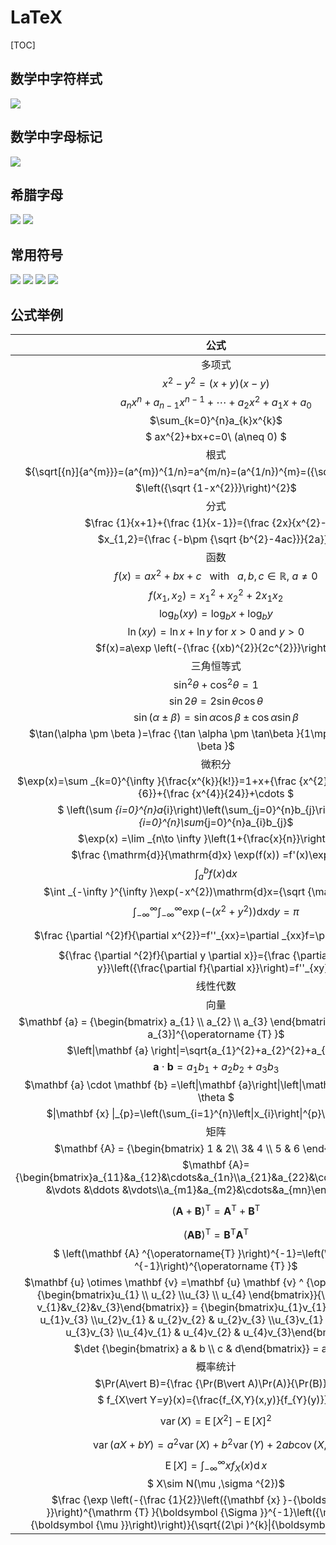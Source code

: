 <!-- build in 20240412 -->
# LaTeX
[TOC]

## 数学中字符样式
![](img/2024-04-12-15-45-27.png)

## 数学中字母标记
![](img/2024-04-12-15-47-13.png)

## 希腊字母
![](img/2024-04-12-15-49-17.png)
![](img/2024-04-12-15-49-47.png)

## 常用符号
![](img/2024-04-12-15-51-50.png)
![](img/2024-04-12-15-53-16.png)
![](img/2024-04-12-15-55-19.png)
![](img/2024-04-12-15-55-43.png)

## 公式举例
公式|LaTeX
:---:|:---:
多项式|
$x^{2}-y^{2} = \left(x+y\right)\left(x-y\right)$|`$x^{2}-y^{2} = \left(x+y\right)\left(x-y\right)$`
$a_{n}x^{n}+a_{n-1}x^{n-1}+\dotsb + a_{2}x^{2} + a_{1}x + a_{0}$|`$a_{n}x^{n}+a_{n-1}x^{n-1}+\dotsb + a_{2}x^{2} + a_{1}x + a_{0}$`
$\sum_{k=0}^{n}a_{k}x^{k}$|`$\sum_{k=0}^{n}a_{k}x^{k}$`
$ ax^{2}+bx+c=0\ (a\neq 0) $|`$ ax^{2}+bx+c=0\ (a\neq 0) $`
根式|
${\sqrt[{n}]{a^{m}}}=(a^{m})^{1/n}=a^{m/n}=(a^{1/n})^{m}=({\sqrt[{n}]{a}})^{m}$|`${\sqrt[{n}]{a^{m}}}=(a^{m})^{1/n}=a^{m/n}=(a^{1/n})^{m}=({\sqrt[{n}]{a}})^{m}$`
$\left({\sqrt {1-x^{2}}}\right)^{2}$|`$\left({\sqrt {1-x^{2}}}\right)^{2}$`
分式|
$\frac {1}{x+1}+{\frac {1}{x-1}}={\frac {2x}{x^{2}-1}}$|`$\frac {1}{x+1}+{\frac {1}{x-1}}={\frac {2x}{x^{2}-1}}$`
$x_{1,2}={\frac {-b\pm {\sqrt {b^{2}-4ac}}}{2a}}$|`$x_{1,2}={\frac {-b\pm {\sqrt {b^{2}-4ac}}}{2a}}$`
函数|
$f(x)=ax^{2}+bx+c~~{\text{ with }}~~a,b,c\in\mathbb {R} ,\ a\neq 0$|`$f(x)=ax^{2}+bx+c~~{\text{ with }}~~a,b,c\in\mathbb {R} ,\ a\neq 0$`
$f(x_1, x_2) = x_1^2 + x_2^2 + 2x_1x_2$|`$f(x_1, x_2) = x_1^2 + x_2^2 + 2x_1x_2$`
$\log_{b}(xy)=\log_{b}x+\log_{b}y$|`$\log_{b}(xy)=\log_{b}x+\log_{b}y$`
$\ln(xy)=\ln x+\ln y{\text{ for }} x>0{\text{ and }} y>0$|`$\ln(xy)=\ln x+\ln y{\text{ for }} x>0{\text{ and }} y>0$`
$f(x)=a\exp \left(-{\frac {(xb)^{2}}{2c^{2}}}\right)$|`$f(x)=a\exp \left(-{\frac {(xb)^{2}}{2c^{2}}}\right)$`
三角恒等式|
$\sin ^{2}\theta +\cos ^{2}\theta =1$|`$\sin ^{2}\theta +\cos ^{2}\theta =1$`
$\sin 2\theta =2\sin \theta \cos \theta$|`$\sin 2\theta =2\sin \theta \cos \theta$`
$\sin(\alpha \pm \beta )=\sin \alpha \cos \beta \pm\cos \alpha \sin \beta$|`$\sin(\alpha \pm \beta )=\sin \alpha \cos \beta \pm\cos \alpha \sin \beta$`
$\tan(\alpha \pm \beta )=\frac {\tan \alpha \pm \tan\beta }{1\mp \tan \alpha \tan \beta }$|`$\tan(\alpha \pm \beta )=\frac {\tan \alpha \pm \tan\beta }{1\mp \tan \alpha \tan \beta }$`
微积分|
$\exp(x)=\sum _{k=0}^{\infty }{\frac{x^{k}}{k!}}=1+x+{\frac {x^{2}}{2}}+{\frac{x^{3}}{6}}+{\frac {x^{4}}{24}}+\cdots $|`$\exp(x)=\sum _{k=0}^{\infty }{\frac{x^{k}}{k!}}=1+x+{\frac {x^{2}}{2}}+{\frac{x^{3}}{6}}+{\frac {x^{4}}{24}}+\cdots $`
$ \left(\sum _{i=0}^{n}a_{i}\right)\left(\sum_{j=0}^{n}b_{j}\right)=\sum _{i=0}^{n}\sum_{j=0}^{n}a_{i}b_{j}$|`$ \left(\sum _{i=0}^{n}a_{i}\right)\left(\sum_{j=0}^{n}b_{j}\right)=\sum _{i=0}^{n}\sum_{j=0}^{n}a_{i}b_{j}$`
$\exp(x) =\lim _{n\to \infty }\left(1+{\frac{x}{n}}\right)^{n}$|`$\exp(x) =\lim _{n\to \infty }\left(1+{\frac{x}{n}}\right)^{n}$`
$\frac {\mathrm{d}}{\mathrm{d}x} \exp(f(x)) =f'(x)\exp(f(x))$|`$\frac {\mathrm{d}}{\mathrm{d}x} \exp(f(x)) =f'(x)\exp(f(x))$`
$\int_{a}^{b}f(x) \mathrm {d} x$|`$\int_{a}^{b}f(x) \mathrm {d} x$`
$\int _{-\infty }^{\infty }\exp(-x^{2})\mathrm{d}x={\sqrt {\mathrm{\pi} }}$|`$\int _{-\infty }^{\infty }\exp(-x^{2})\mathrm{d}x={\sqrt {\mathrm{\pi} }}$`
$\int _{-\infty }^{\infty }\int _{-\infty }^{\infty } \exp \left({-\left(x^{2}+y^{2}\right)} \right) {\mathrm{d}x}{\mathrm{d}y} = \pi$|`$\int _{-\infty }^{\infty }\int _{-\infty }^{\infty } \exp \left({-\left(x^{2}+y^{2}\right)} \right) {\mathrm{d}x}{\mathrm{d}y} = \pi$`
$\frac {\partial ^{2}f}{\partial x^{2}}=f''_{xx}=\partial _{xx}f=\partial _{x}^{2}f$|`$\frac {\partial ^{2}f}{\partialx^{2}}=f''_{xx}=\partial _{xx}f=\partial _{x}^{2}f$`
${\frac {\partial ^{2}f}{\partial y \partial x}}={\frac {\partial }{\partial y}}\left({\frac{\partial f}{\partial x}}\right)=f''_{xy}$|`${\frac {\partial ^{2}f}{\partial y \partialx}}={\frac {\partial }{\partial y}}\left({\frac{\partial f}{\partial x}}\right)=f''_{xy}$`
线性代数|
向量|
$\mathbf {a} = {\begin{bmatrix} a_{1} \\ a_{2} \\ a_{3} \end{bmatrix}} = [a_{1}\ a_{2}\ a_{3}]^{\operatorname {T} }$|`$\mathbf {a} = {\begin{bmatrix} a_{1} \\ a_{2} \\a_{3} \end{bmatrix}} = [a_{1}\ a_{2}\a_{3}]^{\operatorname {T} }$`
$\left\|\mathbf {a} \right\|=\sqrt{a_{1}^{2}+a_{2}^{2}+a_{3}^{2}}$|`$\left\|\mathbf {a} \right\|=\sqrt{a_{1}^{2}+a_{2}^{2}+a_{3}^{2}}$`
$\mathbf {a} \cdot \mathbf {b} = a_{1}b_{1} + a_{2}b_{2} + a_{3}b_{3}$|`$\mathbf {a} \cdot \mathbf {b} = a_{1}b_{1} + a_{2}b_{2} + a_{3}b_{3}$`
$\mathbf {a} \cdot \mathbf {b} =\left\|\mathbf {a}\right\|\left\|\mathbf {b} \right\|\cos \theta $ |`$\mathbf {a} \cdot \mathbf {b} =\left\|\mathbf {a}\right\|\left\|\mathbf {b} \right\|\cos \theta $`
$\|\mathbf {x} \|_{p}=\left(\sum_{i=1}^{n}\left\|x_{i}\right\|^{p}\right)^{1/p}$ | `$\|\mathbf {x} \|_{p}=\left(\sum_{i=1}^{n}\left|x_{i}\right|^{p}\right)^{1/p}$`
矩阵|
$\mathbf {A} = {\begin{bmatrix} 1 & 2\\ 3& 4 \\ 5 & 6 \end{bmatrix}}$|`$\mathbf {A} = {\begin{bmatrix} 1 & 2\\ 3& 4 \\ 5 & 6 \end{bmatrix}}$`
$\mathbf {A}={\begin{bmatrix}a_{11}&a_{12}&\cdots&a_{1n}\\a_{21}&a_{22}&\cdots&a_{2n}\\\vdots &\vdots &\ddots &\vdots\\a_{m1}&a_{m2}&\cdots&a_{mn}\end{bmatrix}}$|`$\mathbf {A}={\begin{bmatrix}a_{11}&a_{12}&\cdots&a_{1n}\\a_{21}&a_{22}&\cdots&a_{2n}\\\vdots &\vdots &\ddots &\vdots\\a_{m1}&a_{m2}&\cdots&a_{mn}\end{bmatrix}}$`
$\left(\mathbf {A} +\mathbf {B}\right)^{\operatorname {T} }=\mathbf {A}^{\operatorname {T} }+\mathbf {B}^{\operatorname {T} }$|`$\left(\mathbf {A} +\mathbf {B}\right)^{\operatorname {T} }=\mathbf {A}^{\operatorname {T} }+\mathbf {B}^{\operatorname {T} }$`
$\left(\mathbf {AB}\right)^{\operatorname {T} }=\mathbf {B}^{\operatorname {T} }\mathbf {A}^{\operatorname {T} }$|`$\left(\mathbf {AB}\right)^{\operatorname {T} }=\mathbf {B}^{\operatorname {T} }\mathbf {A}^{\operatorname {T} }$`
$ \left(\mathbf {A} ^{\operatorname{T} }\right)^{-1}=\left(\mathbf {A} ^{-1}\right)^{\operatorname {T} }$|`$ \left(\mathbf {A} ^{\operatorname{T} }\right)^{-1}=\left(\mathbf {A} ^{-1}\right)^{\operatorname {T} }$`
$\mathbf {u} \otimes \mathbf {v} =\mathbf {u} \mathbf {v} ^ {\operatorname{T}} = {\begin{bmatrix}u_{1} \\ u_{2} \\u_{3} \\ u_{4} \end{bmatrix}}{\begin{bmatrix} v_{1}&v_{2}&v_{3}\end{bmatrix}} = {\begin{bmatrix}u_{1}v_{1} & u_{1}v_{2} & u_{1}v_{3} \\u_{2}v_{1} & u_{2}v_{2} & u_{2}v_{3} \\u_{3}v_{1} & u_{3}v_{2} & u_{3}v_{3} \\u_{4}v_{1} & u_{4}v_{2} & u_{4}v_{3}\end{bmatrix}}$|`$\mathbf {u} \otimes \mathbf {v} =\mathbf {u} \mathbf {v} ^ {\operatorname{T}} = {\begin{bmatrix}u_{1} \\ u_{2} \\u_{3} \\ u_{4} \end{bmatrix}}{\begin{bmatrix} v_{1}&v_{2}&v_{3}\end{bmatrix}} = {\begin{bmatrix}u_{1}v_{1} & u_{1}v_{2} & u_{1}v_{3} \\u_{2}v_{1} & u_{2}v_{2} & u_{2}v_{3} \\u_{3}v_{1} & u_{3}v_{2} & u_{3}v_{3} \\u_{4}v_{1} & u_{4}v_{2} & u_{4}v_{3}\end{bmatrix}}$`
$\det {\begin{bmatrix} a & b \\ c & d\end{bmatrix}} = ad-bc$|`$\det {\begin{bmatrix} a & b \\ c & d\end{bmatrix}} = ad-bc$`
概率统计|
$\Pr(A\vert B)={\frac {\Pr(B\vert A)\Pr(A)}{\Pr(B)}}$|`$\Pr(A\vert B)={\frac {\Pr(B\vertA)\Pr(A)}{\Pr(B)}}$`
$ f_{X\vert Y=y}(x)={\frac{f_{X,Y}(x,y)}{f_{Y}(y)}}$|`$ f_{X\vert Y=y}(x)={\frac{f_{X,Y}(x,y)}{f_{Y}(y)}}$`
$\operatorname {var} (X) = \operatorname {E}\left[X^{2}\right]-\operatorname {E} [X]^{2}$|`$\operatorname {var} (X) = \operatorname {E}\left[X^{2}\right]-\operatorname {E} [X]^{2}$`
$\operatorname {var} (aX+bY)=a^{2}\operatorname{var} (X) + b^{2}\operatorname {var} (Y) + 2ab\operatorname {cov} (X,Y)$|`$\operatorname {var} (aX+bY)=a^{2}\operatorname{var} (X) + b^{2}\operatorname {var} (Y) + 2ab\operatorname {cov} (X,Y)$`
$\operatorname {E} [X]=\int _{-\infty }^{\infty }xf_{X}(x) \operatorname {d}x$|`$\operatorname {E} [X]=\int _{-\infty }^{\infty }xf_{X}(x) \operatorname {d}x$`
$ X\sim N(\mu ,\sigma ^{2})$|`$ X\sim N(\mu ,\sigma ^{2})$`
$\frac {\exp \left(-{\frac {1}{2}}\left({\mathbf {x} }-{\boldsymbol {\mu }}\right)^{\mathrm {T} }{\boldsymbol {\Sigma }}^{-1}\left({\mathbf {x} }- {\boldsymbol {\mu }}\right)\right)}{\sqrt{(2\pi )^{k}\|{\boldsymbol {\Sigma }}\|}}$ |`$\frac {\exp \left(-{\frac{1}{2}}\left({\mathbf {x} }-{\boldsymbol{\mu }}\right)^{\mathrm {T} }{\boldsymbol{\Sigma }}^{-1}\left({\mathbf {x} }-{\boldsymbol {\mu }}\right)\right)}{\sqrt{(2\pi )^{k}|{\boldsymbol {\Sigma }}|}}$`
